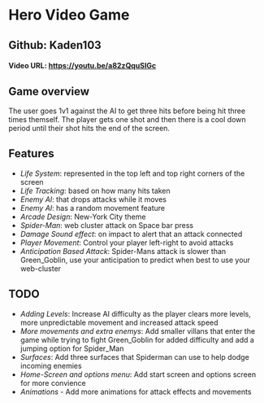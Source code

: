 # Hero Video Game
## Github: Kaden103
#### Video URL: <https://youtu.be/a82zQquSlGc>
## Game overview

The user goes 1v1 against the AI to get three hits before being hit three times themself. The player gets one shot and then there is a cool down period until their shot hits the end of the screen. 

## Features
- *Life System*: represented in the top left and top right corners of the screen
- *Life Tracking*: based on how many hits taken
- *Enemy AI*: that drops attacks while it moves
- *Enemy AI*: has a random movement feature
- *Arcade Design*: New-York City theme
- *Spider-Man*: web cluster attack on Space bar press
- *Damage Sound effect*: on impact to alert that an attack connected
- *Player Movement*: Control your player left-right to avoid attacks
- *Anticipation Based Attack*: Spider-Mans attack is slower than Green_Goblin, use your anticipation to predict when best to use your web-cluster

## TODO

- *Adding Levels*: Increase AI difficulty as the player clears more levels, more unpredictable movement and increased attack speed
- *More movements and extra enemys*: Add smaller villans that enter the game while trying to fight Green_Goblin for added difficulty and add a jumping option for Spider_Man
- *Surfaces*: Add three surfaces that Spiderman can use to help dodge incoming enemies
- *Home-Screen and options menu*: Add start screen and options screen for more convience
- *Animations* - Add more animations for attack effects and movements

